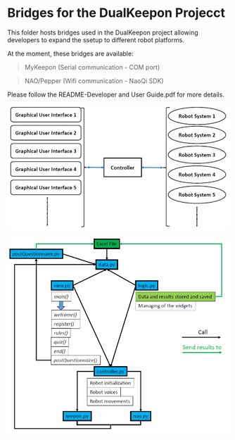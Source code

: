 # Bridges for the DualKeepon Projecct
This folder hosts bridges used in the DualKeepon project allowing developers to expand the ssetup to different robot platforms.

At the moment, these bridges are available:
>MyKeepon (Serial communication - COM port)

>NAO/Pepper (Wifi communication - NaoQi SDK)

Please follow the README-Developer and User Guide.pdf for more details.

![alt tag](https://github.com/hoanglongcao/DualKeepon/blob/master/Bridge%20version/Bridge-1.PNG)

![alt tag](https://github.com/hoanglongcao/DualKeepon/blob/master/Bridge%20version/Bridge-2.PNG)


